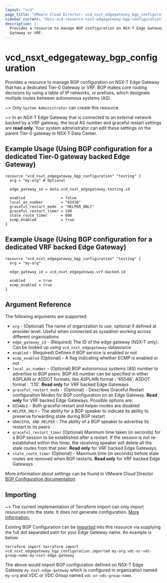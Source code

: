 ```yaml
---
layout: "vcd"
page_title: "VMware Cloud Director: vcd_nsxt_edgegateway_bgp_configuration"
sidebar_current: "docs-vcd-resource-nsxt-edgegateway-bgp-configuration"
description: |-
  Provides a resource to manage BGP configuration on NSX-T Edge Gateway that has a dedicated Tier-0 
  Gateway or VRF.
---
```


# vcd\_nsxt\_edgegateway\_bgp\_configuration

Provides a resource to manage BGP configuration on NSX-T Edge Gateway that has a dedicated Tier-0
Gateway or VRF. BGP makes core routing decisions by using a table of IP networks, or prefixes, which
designate multiple routes between autonomous systems (AS).

~> Only `System Administrator` can create this resource.

~> In an NSX-T Edge Gateway that is connected to an external network backed by a VRF gateway, the
local AS number and graceful restart settings are **read only**. Your system administrator can edit
these settings on the parent Tier-0 gateway in NSX-T Data Center. 

## Example Usage (Using BGP configuration for a dedicated Tier-0 gateway backed Edge Gateway)

```hcl
resource "vcd_nsxt_edgegateway_bgp_configuration" "testing" {
  org = "my-org" # Optional

  edge_gateway_id = data.vcd_nsxt_edgegateway.testing.id

  enabled                = false
  local_as_number        = "65430"
  graceful_restart_mode  = "HELPER_ONLY"
  graceful_restart_timer = 190
  stale_route_timer      = 600
  ecmp_enabled           = true
}
```

## Example Usage (Using BGP configuration for a dedicated VRF backed Edge Gateway)
```hcl
resource "vcd_nsxt_edgegateway_bgp_configuration" "testing" {
  org = "my-org"

  edge_gateway_id = vcd_nsxt_edgegateway.vrf-backed.id

  enabled      = true
  ecmp_enabled = true
}
```


## Argument Reference

The following arguments are supported:

* `org` - (Optional) The name of organization to use, optional if defined at provider level. Useful
  when connected as sysadmin working across different organisations
* `edge_gateway_id` - (Required) The ID of the edge gateway (NSX-T only). Can be looked up using
  `vcd_nsxt_edgegateway` datasource
* `enabled` - (Required) Defines if BGP service is enabled or not
* `ecmp_enabled` (Optional) - A flag indicating whether ECMP is enabled or not
* `local_as_number` - (Optional) BGP autonomous systems (AS) number to advertise to BGP peers. BGP
  AS number can be specified in either ASPLAIN or ASDOT formats, like ASPLAIN format : '65546',
  ASDOT format : '1.10'. **Read only** for VRF backed Edge Gateways
* `graceful_restart_mode` - (Optional) - Describes Graceful Restart configuration Modes for BGP
  configuration on an Edge Gateway. **Read only** for VRF backed Edge Gateways. Possible options are:
 * `DISABLE` - Both graceful restart and helper modes are disabled
 * `HELPER_ONLY` - The ability for a BGP speaker to indicate its ability to preserve forwarding
   state during BGP restart
 * `GRACEFUL_AND_HELPER` - The ability of a BGP speaker to advertise its restart to its peers
* `graceful_restart_timer` (Optional) Maximum time taken (in seconds) for a BGP session to be
  established after a restart. If the session is not re-established within this timer, the receiving
  speaker will delete all the stale routes from that peer. **Read only** for VRF backed Edge Gateways.
* `stale_route_timer` (Optional) - Maximum time (in seconds) before stale routes are removed when
  BGP restarts. **Read only** for VRF backed Edge Gateways

More information about settings can be found in VMware Cloud Director [BGP Configuration
documentation](https://docs.vmware.com/en/VMware-Cloud-Director/10.3/VMware-Cloud-Director-Tenant-Portal-Guide/GUID-EB585DDC-9F1C-4971-A4AD-44C239E6E822.html)

## Importing

~> The current implementation of Terraform import can only import resources into the state.
It does not generate configuration. [More information.](https://www.terraform.io/docs/import/)

Existing BGP Configuration can be [imported][docs-import] into this resource
via supplying the full dot separated path for your Edge Gateway name. An example is
below:

[docs-import]: https://www.terraform.io/docs/import/

```
terraform import terraform import vcd_nsxt_edgegateway_bgp_configuration.imported my-org.vdc-or-vdc-group-name.my-nsxt-edge-gateway
```

The above would import BGP configuration defined on NSX-T Edge Gateway `my-nsxt-edge-gateway` which
is configured in organization named `my-org` and VDC or VDC Group named
`vdc-or-vdc-group-name`.
